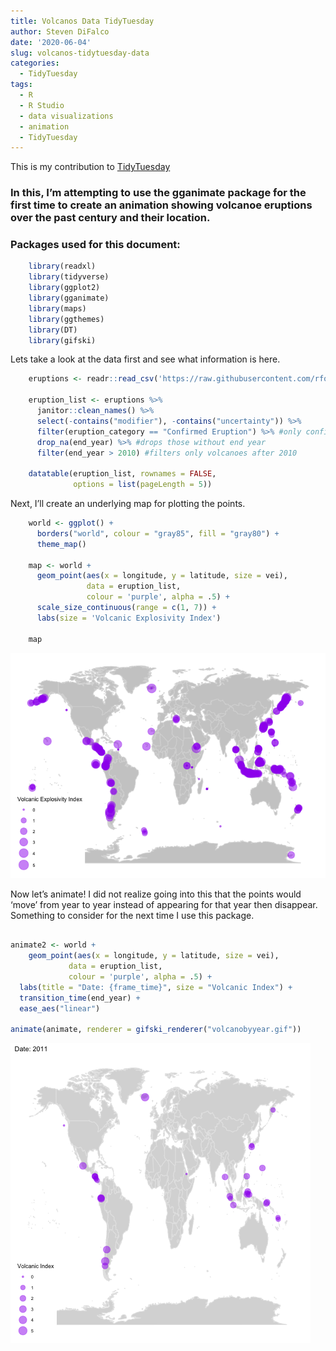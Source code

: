 ```yaml
---
title: Volcanos Data TidyTuesday
author: Steven DiFalco
date: '2020-06-04'
slug: volcanos-tidytuesday-data
categories:
  - TidyTuesday
tags:
  - R
  - R Studio
  - data visualizations
  - animation
  - TidyTuesday
---
```


This is my contribution to [TidyTuesday](https://github.com/rfordatascience/tidytuesday/)

### In this, I’m attempting to use the gganimate package for the first time to create an animation showing volcanoe eruptions over the past century and their location.

### Packages used for this document:
```r
    library(readxl)
    library(tidyverse)
    library(ggplot2)
    library(gganimate)
    library(maps)
    library(ggthemes)
    library(DT)
    library(gifski)
```
Lets take a look at the data first and see what information is here.

```r
    eruptions <- readr::read_csv('https://raw.githubusercontent.com/rfordatascience/tidytuesday/master/data/2020/2020-05-12/eruptions.csv')

    eruption_list <- eruptions %>% 
      janitor::clean_names() %>% 
      select(-contains("modifier"), -contains("uncertainty")) %>% 
      filter(eruption_category == "Confirmed Eruption") %>% #only confirmed volcanoes stay in data
      drop_na(end_year) %>% #drops those without end year
      filter(end_year > 2010) #filters only volcanoes after 2010

    datatable(eruption_list, rownames = FALSE,
              options = list(pageLength = 5))
```

Next, I’ll create an underlying map for plotting the points.

```r
    world <- ggplot() +
      borders("world", colour = "gray85", fill = "gray80") +
      theme_map() 

    map <- world +
      geom_point(aes(x = longitude, y = latitude, size = vei),
                 data = eruption_list, 
                 colour = 'purple', alpha = .5) +
      scale_size_continuous(range = c(1, 7)) +
      labs(size = 'Volcanic Explosivity Index')

    map
```

![All Volcanoes 2012-2020](unnamed-chunk-3-1.png)

Now let’s animate! I did not realize going into this that the points would ‘move’ from year to year instead of appearing for that year then disappear. Something to consider for the next time I use this package.

```r

animate2 <- world + 
    geom_point(aes(x = longitude, y = latitude, size = vei),
             data = eruption_list, 
             colour = 'purple', alpha = .5) +
  labs(title = "Date: {frame_time}", size = "Volcanic Index") +
  transition_time(end_year) +
  ease_aes("linear")

animate(animate, renderer = gifski_renderer("volcanobyyear.gif"))

```

![Volcano eruption by Year gif](volcanobyyear.gif)
